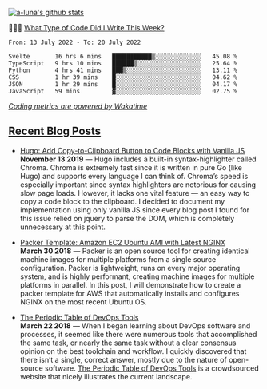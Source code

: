 [![a-luna's github stats](https://github-readme-stats.vercel.app/api?username=a-luna&show_icons=true&icon_color=000000)](https://github.com/a-luna)

👨🏽‍💻 [What Type of Code Did I Write This Week?](https://wakatime.com/@aaronluna)
<!--START_SECTION:waka-->

```text
From: 13 July 2022 - To: 20 July 2022

Svelte       16 hrs 6 mins   ███████████▒░░░░░░░░░░░░░   45.08 %
TypeScript   9 hrs 10 mins   ██████▒░░░░░░░░░░░░░░░░░░   25.64 %
Python       4 hrs 41 mins   ███▒░░░░░░░░░░░░░░░░░░░░░   13.11 %
CSS          1 hr 39 mins    █░░░░░░░░░░░░░░░░░░░░░░░░   04.62 %
JSON         1 hr 29 mins    █░░░░░░░░░░░░░░░░░░░░░░░░   04.17 %
JavaScript   59 mins         ▓░░░░░░░░░░░░░░░░░░░░░░░░   02.75 %
```

<!--END_SECTION:waka-->
_[Coding metrics are powered by Wakatime](https://wakatime.com/@aaronluna)_

<!--blog_posts-->
## [Recent Blog Posts](https://aaronluna.dev/blog/)
- [Hugo: Add Copy-to-Clipboard Button to Code Blocks with Vanilla JS](https://aaronluna.dev/blog/add-copy-button-to-code-blocks-hugo-chroma/)  
**November 13 2019** &mdash; Hugo includes a built-in syntax-highlighter called Chroma. Chroma is extremely fast since it is written in pure Go (like Hugo) and supports every language I can think of. Chroma&rsquo;s speed is especially important since syntax highlighters are notorious for causing slow page loads. However, it lacks one vital feature — an easy way to copy a code block to the clipboard. I decided to document my implementation using only vanilla JS since every blog post I found for this issue relied on jquery to parse the DOM, which is completely unnecessary at this point.

- [Packer Template: Amazon EC2 Ubuntu AMI with Latest NGINX](https://aaronluna.dev/blog/packer-template-aws-ec2-ubuntu-nginx/)  
**March 30 2018** &mdash; Packer is an open source tool for creating identical machine images for multiple platforms from a single source configuration. Packer is lightweight, runs on every major operating system, and is highly performant, creating machine images for multiple platforms in parallel. In this post, I will demonstrate how to create a packer template for AWS that automatically installs and configures NGINX on the most recent Ubuntu OS.

- [The Periodic Table of DevOps Tools](https://aaronluna.dev/blog/periodic-table-of-devops-tools/)  
**March 22 2018** &mdash; When I began learning about DevOps software and processes, it seemed like there were numerous tools that accomplished the same task, or nearly the same task without a clear consensus opinion on the best toolchain and workflow. I quickly discovered that there isn&rsquo;t a single, correct answer, mostly due to the nature of open-source software. <a href="https://xebialabs.com/periodic-table-of-devops-tools/">The Periodic Table of DevOps Tools</a> is a crowdsourced website that nicely illustrates the current landscape.
